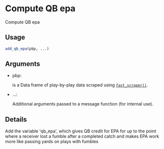 # Compute QB epa

Compute QB epa

## Usage

``` r
add_qb_epa(pbp, ...)
```

## Arguments

- pbp:

  is a Data frame of play-by-play data scraped using
  [`fast_scraper()`](https://nflfastr.com/reference/fast_scraper.md).

- ...:

  Additional arguments passed to a message function (for internal use).

## Details

Add the variable 'qb_epa', which gives QB credit for EPA for up to the
point where a receiver lost a fumble after a completed catch and makes
EPA work more like passing yards on plays with fumbles
